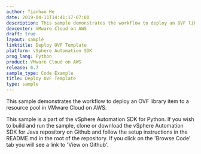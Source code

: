 ```yaml
---
author: Tianhao He
date: 2019-04-11T14:41:17-07:00
description: This sample demonstrates the workflow to deploy an OVF library item to a resource pool in VMware Cloud on AWS.
devcenter: VMware Cloud on AWS
draft: true
layout: sample
linktitle: Deploy OVF Template
platform: vSphere Automation SDK
prog_lang: Python
product: VMware Cloud on AWS
release: 6.7
sample_type: Code Example
title: Deploy OVF Template
type: sample
---
```

This sample demonstrates the workflow to deploy an OVF library item to a resource pool in VMware Cloud on AWS.

This sample is a part of the vSphere Automation SDK for Python. If you wish to build and run the sample, clone or download the vSphere Automation SDK for Java repository on Github and follow the setup instructions in the README.md in the root of the repository. If you click on the 'Browse Code' tab you will see a link to 'View on Github'.
